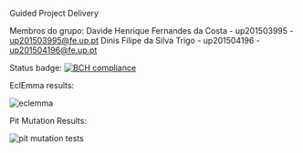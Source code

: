 Guided Project Delivery

Membros do grupo:
Davide Henrique Fernandes da Costa - up201503995 - up201503995@fe.up.pt
Dinis Filipe da Silva Trigo - up201504196 - up201504196@fe.up.pt

Status badge:
[![BCH compliance](https://bettercodehub.com/edge/badge/up201503995/LPOO1617_T5G11?token=3531227a606c8b465139ddbb140e1b08d112b458)](https://bettercodehub.com/)

EclEmma results:

![eclemma](https://cloud.githubusercontent.com/assets/25772485/24326198/18b1ab26-11a1-11e7-8a48-c7eebe5013d9.png)


Pit Mutation Results:

![pit mutation tests](https://cloud.githubusercontent.com/assets/25772485/24326205/4d89165e-11a1-11e7-9f1d-6751710be5cd.png)
